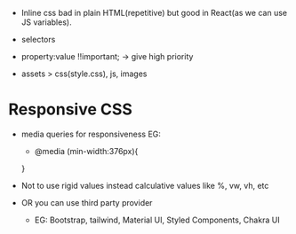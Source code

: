 - Inline css bad in plain HTML(repetitive) but good in React(as we can use JS variables).
- selectors
- property:value !!important; -> give high priority

- assets > css(style.css), js, images

# Responsive CSS
- media queries for responsiveness EG:
    - @media (min-width:376px){

    }

- Not to use rigid values instead calculative values like %, vw, vh, etc

- OR you can use third party provider 
    - EG: Bootstrap, tailwind, Material UI, Styled Components, Chakra UI
